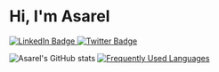 # Hi, I'm Asarel 

<div id="badges">
  <a href="https://www.linkedin.com/in/asarelcastellanos/">
    <img src="https://img.shields.io/badge/LinkedIn-blue?style=for-the-badge&logo=linkedin&logoColor=white" alt="LinkedIn Badge"/>
  </a>
<!--   <a href="https://www.youtube.com/@linesofcode">
    <img src="https://img.shields.io/badge/YouTube-red?style=for-the-badge&logo=youtube&logoColor=white" alt="Youtube Badge"/>
  </a> -->
  <a href="https://twitter.com/asarelathome">
    <img src="https://img.shields.io/badge/Twitter-blue?style=for-the-badge&logo=twitter&logoColor=white" alt="Twitter Badge"/>
  </a>
</div>

![Asarel's GitHub stats](https://github-readme-stats.vercel.app/api?username=asarelcastellanos&count_private=true&show_icons=true&theme=dark)
[![Frequently Used Languages](https://github-readme-stats.vercel.app/api/top-langs/?username=asarelcastellanos&theme=dark)](https://github.com/asarelcastellanos/github-readme-stats)

